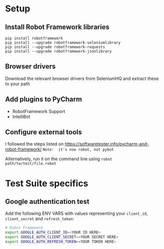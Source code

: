 # Setup

## Install Robot Framework libraries

```
pip install robotframework
pip install --upgrade robotframework-seleniumlibrary
pip install --upgrade robotframework-requests
pip install --upgrade robotframework-jsonlibrary
```
## Browser drivers

Download the relevant browser drivers from SeleniumHQ and extract these to your path

## Add plugins to PyCharm

- RobotFramework Support
- IntelliBot

## Configure external tools

I followed the steps listed on https://softwaretester.info/pycharm-and-robot-framework/
`Note:  it's now robot, not pybot`

Alternatively, run it on the command line using `robot path/to/test/file.robot`

# Test Suite specifics

## Google authentication test

Add the following ENV VARS with values representing your `client_id`, `client_secret` and `refresh_token`:
```bash
# Robot Framework
export GOOGLE_AUTH_CLIENT_ID=<YOUR ID HERE>
export GOOGLE_AUTH_CLIENT_SECRET=<YOUR SECRET HERE>
export GOOGLE_AUTH_REFRESH_TOKEN=<YOUR TOKEN HERE>
```
